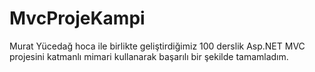 # MvcProjeKampi
Murat Yücedağ hoca ile birlikte geliştirdiğimiz 100 derslik Asp.NET MVC projesini katmanlı mimari kullanarak başarılı bir şekilde tamamladım.

